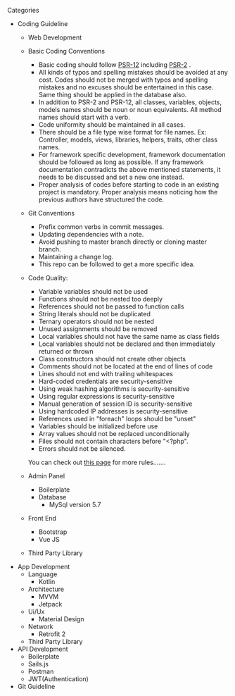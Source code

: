 Categories
* Coding Guideline
    * Web Development
	* Basic Coding Conventions
		* Basic coding should follow <a href="https://www.php-fig.org/psr/psr-12/">PSR-12</a> including <a href="https://www.php-fig.org/psr/psr-2/">PSR-2</a> .
		* All kinds of typos and spelling mistakes should be avoided at any cost. Codes should not be merged with typos and spelling mistakes and no excuses should be entertained in this case. Same thing should be applied in the database also. 
		* In addition to PSR-2 and PSR-12, all classes, variables, objects, models names should be noun or noun equivalents. All method names should start with a verb. 
		* Code uniformity should be maintained in all cases. 
		* There should be a file type wise format for file names. Ex: Controller, models, views, libraries, helpers, traits, other class names. 
		* For framework specific development, framework documentation should be followed as long as possible. If any framework documentation contradicts the above mentioned statements, it needs to be discussed and set a new one instead. 
		* Proper analysis of codes before starting to code in an existing project is mandatory. Proper analysis means noticing how the previous authors have structured the code. 
	* Git Conventions
		* Prefix common verbs in commit messages. 
		* Updating dependencies with a note. 
		* Avoid pushing to master branch directly or cloning master branch. 
		* Maintaining a change log. 
		* This repo can be followed to get a more specific idea.
	* Code Quality:
		* Variable variables should not be used
		* Functions should not be nested too deeply
		* References should not be passed to function calls
		* String literals should not be duplicated
		* Ternary operators should not be nested
		* Unused assignments should be removed
		* Local variables should not have the same name as class fields
		* Local variables should not be declared and then immediately returned or thrown
		* Class constructors should not create other objects
		* Comments should not be located at the end of lines of code
		* Lines should not end with trailing whitespaces
		* Hard-coded credentials are security-sensitive
		* Using weak hashing algorithms is security-sensitive
		* Using regular expressions is security-sensitive
		* Manual generation of session ID is security-sensitive
		* Using hardcoded IP addresses is security-sensitive
		* References used in "foreach" loops should be "unset"
		* Variables should be initialized before use
		* Array values should not be replaced unconditionally
		* Files should not contain characters before "<?php".
		* Errors should not be silenced.

		You can check out <a href="https://rules.sonarsource.com/php">this page</a> for more rules…….
    * Admin Panel
        * Boilerplate
        * Database
            * MySql version 5.7
    * Front End
        * Bootstrap
        * Vue JS
    * Third Party Library
* App Development
    * Language
	    * Kotlin
    * Architecture
        * MVVM
        * Jetpack
    * Ui/Ux
        * Material Design
    * Network
        * Retrofit 2
    * Third Party Library
* API Development
    * Boilerplate
    * Sails.js
    * Postman
    * JWT(Authentication)
* Git Guideline
